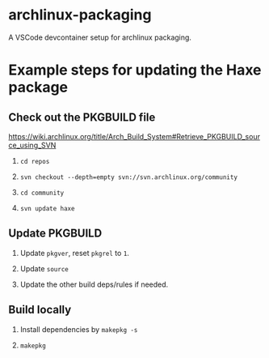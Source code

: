 # archlinux-packaging

A VSCode devcontainer setup for archlinux packaging.

# Example steps for updating the Haxe package

## Check out the PKGBUILD file

https://wiki.archlinux.org/title/Arch_Build_System#Retrieve_PKGBUILD_source_using_SVN

1. `cd repos`

2. `svn checkout --depth=empty svn://svn.archlinux.org/community`

3. `cd community`

4. `svn update haxe`

## Update PKGBUILD

1. Update `pkgver`, reset `pkgrel` to `1`.

2. Update `source`

3. Update the other build deps/rules if needed.

## Build locally

1. Install dependencies by `makepkg -s`

2. `makepkg`
